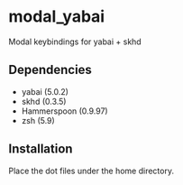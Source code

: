 # modal_yabai
Modal keybindings for yabai + skhd

## Dependencies
- yabai (5.0.2)
- skhd (0.3.5)
- Hammerspoon (0.9.97)
- zsh (5.9)

## Installation
Place the dot files under the home directory.
